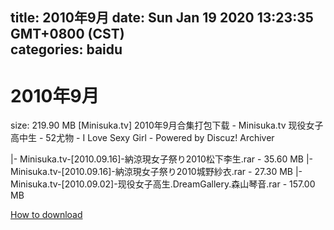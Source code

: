 
title: 2010年9月
date: Sun Jan 19 2020 13:23:35 GMT+0800 (CST)    
categories: baidu
---

# 2010年9月
size: 219.90 MB
 [Minisuka.tv] 2010年9月合集打包下载 - Minisuka.tv 现役女子高中生 - 52尤物 - I Love Sexy Girl - Powered by Discuz! Archiver
 
|- Minisuka.tv-[2010.09.16]-納涼現女子祭り2010松下李生.rar - 35.60 MB
|- Minisuka.tv-[2010.09.16]-納涼現女子祭り2010城野紗衣.rar - 27.30 MB
|- Minisuka.tv-[2010.09.02]-现役女子高生.DreamGallery.森山琴音.rar - 157.00 MB

[How to download](https://bpcam.bemobtrk.com/go/2ceec3aa-1ca2-46d6-b9ff-aaa5c184517c?jno=45)